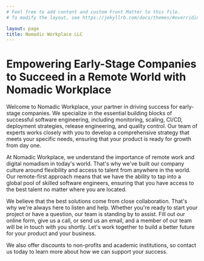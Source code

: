 ```yaml
---
# Feel free to add content and custom Front Matter to this file.
# To modify the layout, see https://jekyllrb.com/docs/themes/#overriding-theme-defaults

layout: page
title: Nomadic Workplace LLC
---
```


# Empowering Early-Stage Companies to Succeed in a Remote World with Nomadic Workplace

Welcome to Nomadic Workplace, your partner in driving success for early-stage companies. We specialize in the essential building blocks of successful software engineering, including monitoring, scaling, CI/CD, deployment strategies, release engineering, and quality control. Our team of experts works closely with you to develop a comprehensive strategy that meets your specific needs, ensuring that your product is ready for growth from day one.

At Nomadic Workplace, we understand the importance of remote work and digital nomadism in today's world. That's why we've built our company culture around flexibility and access to talent from anywhere in the world. Our remote-first approach means that we have the ability to tap into a global pool of skilled software engineers, ensuring that you have access to the best talent no matter where you are located.

We believe that the best solutions come from close collaboration. That's why we're always here to listen and help. Whether you're ready to start your project or have a question, our team is standing by to assist. Fill out our online form, give us a call, or send us an email, and a member of our team will be in touch with you shortly. Let's work together to build a better future for your product and your business.

We also offer discounts to non-profits and academic institutions, so contact us today to learn more about how we can support your success.